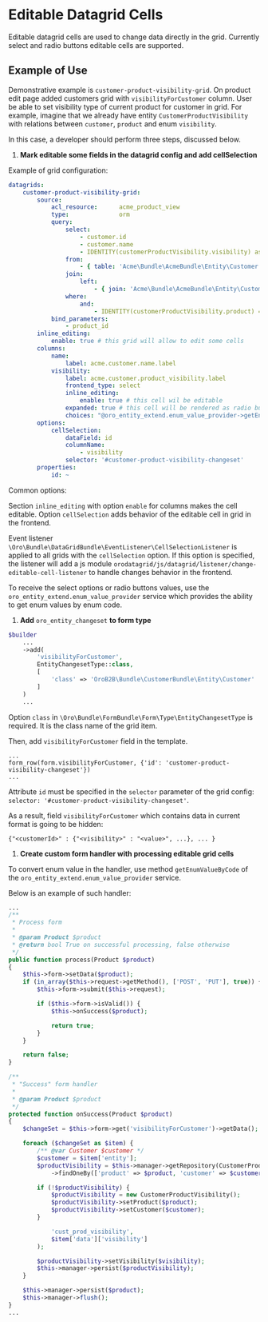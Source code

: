 # Editable Datagrid Cells

Editable datagrid cells are used to change data directly in the grid. Currently select and radio buttons editable cells are supported.

## Example of Use

Demonstrative example is `customer-product-visibility-grid`. On product edit page added customers grid with `visibilityForCustomer` column.
User be able to set visibility type of current product for customer in grid.
For example, imagine that we already have entity  `CustomerProductVisibility` with relations between `customer`, `product` and enum `visibility`.

In this case, a developer should perform three steps, discussed below.

1. **Mark editable some fields in the datagrid config and add cellSelection**

Example of grid configuration:

```yaml
datagrids:
    customer-product-visibility-grid:
        source:
            acl_resource:      acme_product_view
            type:              orm
            query:
                select:
                    - customer.id
                    - customer.name
                    - IDENTITY(customerProductVisibility.visibility) as visibility
                from:
                    - { table: 'Acme\Bundle\AcmeBundle\Entity\Customer', alias: customer }
                join:
                    left:
                        - { join: 'Acme\Bundle\AcmeBundle\Entity\CustomerProductVisibility', alias: customerProductVisibility, conditionType: WITH, condition: 'customerProductVisibility.customer = customer' }
                where:
                    and:
                        - IDENTITY(customerProductVisibility.product) = :product_id
            bind_parameters:
                - product_id
        inline_editing:
            enable: true # this grid will allow to edit some cells
        columns:
            name:
                label: acme.customer.name.label
            visibility:
                label: acme.customer.product_visibility.label
                frontend_type: select
                inline_editing:
                    enable: true # this cell wil be editable
                expanded: true # this cell will be rendered as radio buttons
                choices: "@oro_entity_extend.enum_value_provider->getEnumChoicesByCode('cust_prod_visibility')"
        options:
            cellSelection:
                dataField: id
                columnName:
                    - visibility
                selector: '#customer-product-visibility-changeset'
        properties:
            id: ~
```

Common options:

Section `inline_editing` with option `enable` for columns makes the cell editable. Option `cellSelection` adds behavior of the editable cell in grid in the frontend.

Event listener `\Oro\Bundle\DataGridBundle\EventListener\CellSelectionListener` is applied to all grids with the `cellSelection` option.
If this option is specified, the listener will add a js module `orodatagrid/js/datagrid/listener/change-editable-cell-listener` to handle changes behavior in the frontend.

To receive the select options or radio buttons values, use the `oro_entity_extend.enum_value_provider` service which provides the ability to get enum values by enum code.

1. **Add** `oro_entity_changeset` **to form type**

```php
$builder
    ...
    ->add(
        'visibilityForCustomer',
        EntityChangesetType::class,
        [
            'class' => 'OroB2B\Bundle\CustomerBundle\Entity\Customer'
        ]
    )
    ...
```

Option `class` in `\Oro\Bundle\FormBundle\Form\Type\EntityChangesetType` is required. It is the class name of the grid item.

Then, add `visibilityForCustomer` field in the template.

```twig
...
form_row(form.visibilityForCustomer, {'id': 'customer-product-visibility-changeset'})
...
```

Attribute `id` must be specified in the `selector` parameter of the grid config: `selector: '#customer-product-visibility-changeset'`.

As a result, field `visibilityForCustomer` which contains data in current format is going to be hidden:

```twig
{"<customerId>" : {"<visibility>" : "<value>", ...}, ... }
```

1. **Create custom form handler with processing editable grid cells**

To convert enum value in the handler, use method `getEnumValueByCode` of the `oro_entity_extend.enum_value_provider` service.

Below is an example of such handler:

```php
...
/**
 * Process form
 *
 * @param Product $product
 * @return bool True on successful processing, false otherwise
 */
public function process(Product $product)
{
    $this->form->setData($product);
    if (in_array($this->request->getMethod(), ['POST', 'PUT'], true)) {
        $this->form->submit($this->request);

        if ($this->form->isValid()) {
            $this->onSuccess($product);

            return true;
        }
    }

    return false;
}

/**
 * "Success" form handler
 *
 * @param Product $product
 */
protected function onSuccess(Product $product)
{
    $changeSet = $this->form->get('visibilityForCustomer')->getData();

    foreach ($changeSet as $item) {
        /** @var Customer $customer */
        $customer = $item['entity'];
        $productVisibility = $this->manager->getRepository(CustomerProductVisibility::class)
            ->findOneBy(['product' => $product, 'customer' => $customer]);

        if (!$productVisibility) {
            $productVisibility = new CustomerProductVisibility();
            $productVisibility->setProduct($product);
            $productVisibility->setCustomer($customer);
        }

            'cust_prod_visibility',
            $item['data']['visibility']
        );

        $productVisibility->setVisibility($visibility);
        $this->manager->persist($productVisibility);
    }

    $this->manager->persist($product);
    $this->manager->flush();
}
...
```
